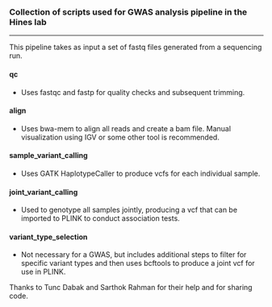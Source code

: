 
 ### Collection of scripts used for GWAS analysis pipeline in the Hines lab
----

This pipeline takes as input a set of fastq files generated from a sequencing run. 

#### qc

- Uses fastqc and fastp for quality checks and subsequent trimming.

#### align
- Uses bwa-mem to align all reads and create a bam file. Manual visualization using IGV or some other tool is recommended. 

#### sample_variant_calling
- Uses GATK HaplotypeCaller to produce vcfs for each individual sample.

#### joint_variant_calling
- Used to genotype all samples jointly, producing a vcf that can be imported to PLINK to conduct association tests.

#### variant_type_selection
- Not necessary for a GWAS, but includes additional steps to filter for specific variant types and then uses bcftools to produce a joint vcf for use in PLINK.


Thanks to Tunc Dabak and Sarthok Rahman for their help and for sharing code.